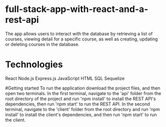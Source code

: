 # full-stack-app-with-react-and-a-rest-api
The app allows users to interact with the database by retrieving a list of courses, viewing detail for a specific course, as well as creating, updating or deleting courses in the database. 

# Technologies
React
Node.js
Express.js
JavaScript
HTML
SQL
Sequelize

#Getting started
To run the application download the project files, and then open two terminals. In the first terminal, navigate to the 'api' folder from the root directory of the project and run 'npm install' to install the REST API's dependencies, then run 'npm start' to run the REST API. In the second terminal, navigate to the 'client' folder from the root directory and run 'npm install' to install the client's dependencies, and then run 'npm start' to run the client.
